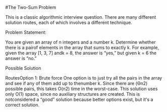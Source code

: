 #The Two-Sum Problem

This is a classic algorithmic interview question. There are many different solution routes, each of which involves a different technique.

Problem Statement:

You are given an array of n integers and a number k. Determine whether there is a pairof elements in the array that sums to exactly k. For example, given the array [1, 3, 7] andk = 8, the answer is “yes,” but given k = 6 the answer is “no.”


Possible Solution 

RoutesOption 1: Brute force
One option is to just try all the pairs in the array and see if any of them add up to thenumber  k. Since there are  (Θn2) possible pairs, this takes O(n2) time in the worst-case. This solution uses only O(1) space, since no auxiliary structures are created. This is notconsidered a “good” solution because better options exist, but it's a correct solution.
